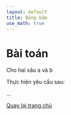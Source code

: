 ```yaml
---
layout: default
title: Bảng băm
use_math: true
---
```

# Bài toán

Cho hai xâu a và b

Thực hiện yêu cầu sau:

...

[Quay lại trang chủ](../../)